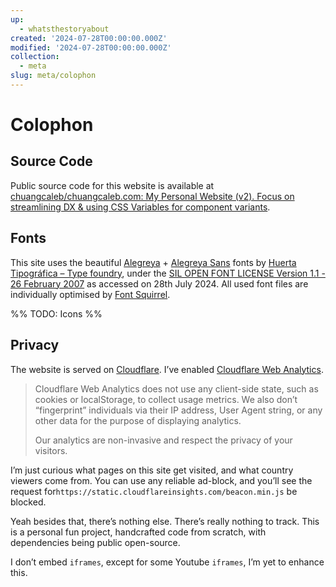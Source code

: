 ```yaml
---
up:
  - whatsthestoryabout
created: '2024-07-28T00:00:00.000Z'
modified: '2024-07-28T00:00:00.000Z'
collection:
  - meta
slug: meta/colophon
---
```

# Colophon

## Source Code

Public source code for this website is available at [chuangcaleb/chuangcaleb.com: My Personal Website (v2). Focus on streamlining DX & using CSS Variables for component variants](https://github.com/chuangcaleb/chuangcaleb.com).

## Fonts

This site uses the beautiful [Alegreya](https://www.huertatipografica.com/en/fonts/alegreya-ht-pro) + [Alegreya Sans](https://www.huertatipografica.com/en/fonts/alegreya-sans-ht) fonts by [Huerta Tipográfica – Type foundry](https://www.huertatipografica.com/en), under the [SIL OPEN FONT LICENSE Version 1.1 - 26 February 2007](https://github.com/huertatipografica/Alegreya/blob/master/LICENSE.md) as accessed on 28th July 2024. All used font files are individually optimised by [Font Squirrel](https://www.fontsquirrel.com/tools/webfont-generator).

%% TODO: Icons %%

## Privacy

The website is served on [Cloudflare](https://www.cloudflare.com/). I’ve enabled [Cloudflare Web Analytics](https://www.cloudflare.com/web-analytics/).

> Cloudflare Web Analytics does not use any client-side state, such as cookies or localStorage, to collect usage metrics. We also don’t “fingerprint” individuals via their IP address, User Agent string, or any other data for the purpose of displaying analytics.
>
> Our analytics are non-invasive and respect the privacy of your visitors.

I’m just curious what pages on this site get visited, and what country viewers come from. You can use any reliable ad-block, and you’ll see the request for`https://static.cloudflareinsights.com/beacon.min.js` be blocked.

Yeah besides that, there’s nothing else. There’s really nothing to track. This is a personal fun project, handcrafted code from scratch, with dependencies being public open-source.

I don’t embed `iframes`, except for some Youtube `iframes`, I’m yet to enhance this.
